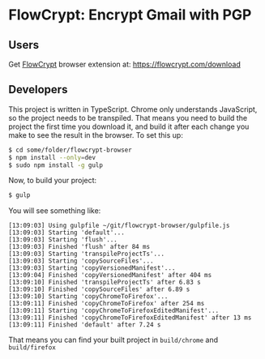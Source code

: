 # FlowCrypt: Encrypt Gmail with PGP


## Users

Get [FlowCrypt](https://flowcrypt.com/) browser extension at: https://flowcrypt.com/download



## Developers

This project is written in TypeScript. Chrome only understands JavaScript, so the project needs to be transpiled. That means you need to build the project the first time you download it, and build it after each change you make to see the result in the browser. To set this up:

```bash
$ cd some/folder/flowcrypt-browser
$ npm install --only=dev
$ sudo npm install -g gulp
```

Now, to build your project:
```bash
$ gulp
```

You will see something like:
```
[13:09:03] Using gulpfile ~/git/flowcrypt-browser/gulpfile.js
[13:09:03] Starting 'default'...
[13:09:03] Starting 'flush'...
[13:09:03] Finished 'flush' after 84 ms
[13:09:03] Starting 'transpileProjectTs'...
[13:09:03] Starting 'copySourceFiles'...
[13:09:03] Starting 'copyVersionedManifest'...
[13:09:04] Finished 'copyVersionedManifest' after 404 ms
[13:09:10] Finished 'transpileProjectTs' after 6.83 s
[13:09:10] Finished 'copySourceFiles' after 6.89 s
[13:09:10] Starting 'copyChromeToFirefox'...
[13:09:11] Finished 'copyChromeToFirefox' after 254 ms
[13:09:11] Starting 'copyChromeToFirefoxEditedManifest'...
[13:09:11] Finished 'copyChromeToFirefoxEditedManifest' after 13 ms
[13:09:11] Finished 'default' after 7.24 s
```

That means you can find your built project in `build/chrome` and `build/firefox`
